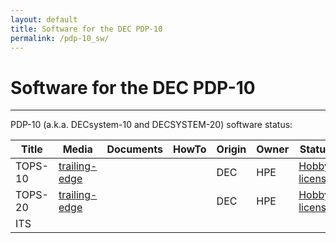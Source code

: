 ```yaml
---
layout: default
title: Software for the DEC PDP-10
permalink: /pdp-10_sw/
---
```

# Software for the DEC PDP-10

---

PDP-10 (a.k.a. DECsystem-10 and DECSYSTEM-20) software status:

Title|Media|Documents|HowTo|Origin|Owner|Status
-----|-----|---------|-----|------|-----|------
TOPS-10|[trailing-edge](http://pdp-10.trailing-edge.com)|||DEC|HPE|[Hobby license](../dec_36bit_license)
TOPS-20|[trailing-edge]((http://pdp-10.trailing-edge.com))|||DEC|HPE|[Hobby license](../dec_36bit_license)
ITS||||||
